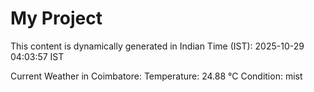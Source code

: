 # My Project

This content is dynamically generated in Indian Time (IST): 2025-10-29 04:03:57 IST


Current Weather in Coimbatore:
Temperature: 24.88 °C
Condition: mist

